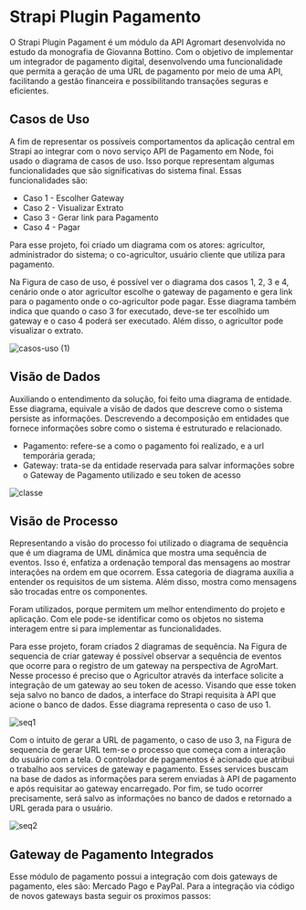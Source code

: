 # Strapi Plugin Pagamento

O Strapi Plugin Pagament é um módulo da API Agromart desenvolvida no estudo da monografia de Giovanna Bottino. Com o objetivo de implementar um integrador de pagamento digital, desenvolvendo uma funcionalidade que permita a geração de uma URL de pagamento por meio de uma API, facilitando a gestão financeira e possibilitando transações seguras e eficientes. 

## Casos de Uso

A fim de representar os possíveis comportamentos da aplicação central em Strapi ao integrar com o novo serviço API de Pagamento em Node, foi usado o diagrama de casos de uso. Isso porque representam algumas funcionalidades que são significativas do sistema final. Essas funcionalidades são:

- Caso 1 - Escolher Gateway
- Caso 2 - Visualizar Extrato
- Caso 3 - Gerar link para Pagamento
- Caso 4 - Pagar

Para esse projeto, foi criado um diagrama com os atores: agricultor, administrador do sistema; o co-agricultor, usuário cliente que utiliza para pagamento. 

Na Figura de caso de uso, é possível ver o diagrama dos casos 1, 2, 3 e 4, cenário onde o ator agricultor escolhe o gateway de pagamento e gera link para o pagamento onde o co-agricultor pode pagar. Esse diagrama também indica que quando o caso 3 for executado, deve-se ter escolhido um gateway e o caso 4 poderá ser executado. Além disso, o agricultor pode visualizar o extrato. 

![casos-uso (1)](https://github.com/AgroMart/api/assets/31159235/00b3c90a-3e31-4285-8303-623bf3be4ca7)

## Visão de Dados

Auxiliando o entendimento da solução, foi feito uma diagrama de entidade. Esse diagrama,  equivale a visão de dados que descreve como o sistema persiste as informações. Descrevendo a decomposição em entidades que fornece informações sobre como o sistema é estruturado e relacionado.

- Pagamento: refere-se a como o pagamento foi realizado, e a url temporária gerada;
- Gateway: trata-se da entidade reservada para salvar informações sobre o Gateway de Pagamento utilizado e seu token de acesso

![classe](https://github.com/AgroMart/api/assets/31159235/e9f56726-a4c1-40cd-8198-ce6a125e8e88)

## Visão de Processo

Representando a visão do processo foi utilizado o diagrama de sequência que é um diagrama de UML dinâmica que mostra uma sequência de eventos. Isso é, enfatiza a ordenação temporal das mensagens ao mostrar interações na ordem em que ocorrem. Essa categoria de diagrama auxilia a entender os requisitos de um sistema. Além disso, mostra como mensagens são trocadas entre os componentes. 

Foram utilizados, porque permitem um melhor entendimento do projeto e aplicação. Com ele pode-se identificar como os objetos no sistema interagem entre si para implementar as funcionalidades.

Para esse projeto, foram criados 2 diagramas de sequência. Na Figura de sequencia de criar gateway é possível observar a sequência de eventos que ocorre para o registro de um gateway na perspectiva de AgroMart. Nesse processo é preciso que o Agricultor através da interface solicite a integração de um gateway ao seu token de acesso. Visando que esse token seja salvo no banco de dados, a interface do Strapi requisita à API que acione o banco de dados. Esse diagrama representa o caso de uso 1.

![seq1](https://github.com/AgroMart/api/assets/31159235/5d52fa63-8325-4dcf-8850-3fbfd0b24638)

Com o intuito de gerar a URL de pagamento, o caso de uso 3, na Figura de sequencia de gerar URL tem-se o processo que começa com a interação do usuário com a tela. O controlador de pagamentos é acionado que atribui o trabalho aos services de gateway e pagamento. Esses services buscam na base de dados as informações para serem enviadas à API de pagamento e após requisitar ao gateway encarregado. Por fim, se tudo ocorrer precisamente, será salvo as informações no banco de dados e retornado a URL gerada para o usuário.

![seq2](https://github.com/AgroMart/api/assets/31159235/cff82811-d73e-457b-99d1-2cbd15948b17)

## Gateway de Pagamento Integrados

Esse módulo de pagamento possui a integração com dois gateways de pagamento, eles são: Mercado Pago e PayPal. Para a integração via código de novos gateways basta seguir os proximos passos: 


